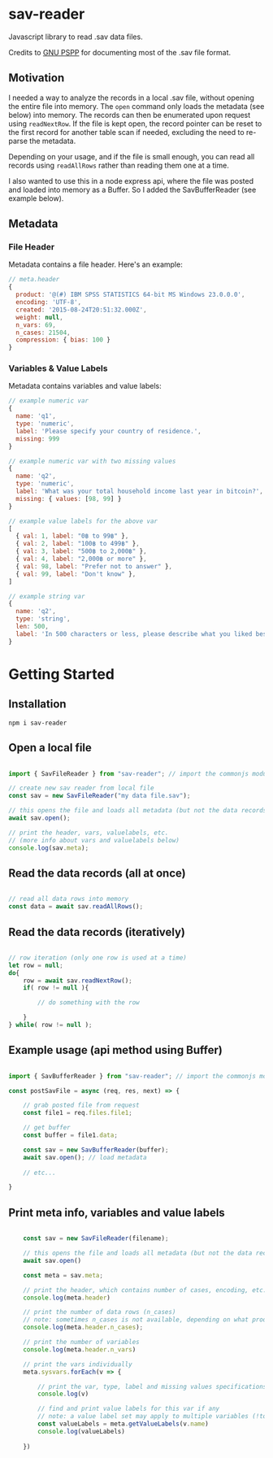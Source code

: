 # sav-reader
Javascript library to read .sav data files.

Credits to [GNU PSPP](https://www.gnu.org/software/pspp/) for documenting most of the .sav file format.

## Motivation

I needed a way to analyze the records in a local .sav file, without opening the entire file into memory. The `open` command only loads the metadata (see below) into memory. The records can then be enumerated upon request using `readNextRow`. If the file is kept open, the record pointer can be reset to the first record for another table scan if needed, excluding the need to re-parse the metadata.

Depending on your usage, and if the file is small enough, you can read all records using `readAllRows` rather than reading them one at a time.

I also wanted to use this in a node express api, where the file was posted and loaded into memory as a Buffer. So I added the SavBufferReader (see example below).

## Metadata

### File Header

Metadata contains a file header. Here's an example:

```javascript
// meta.header
{ 
  product: '@(#) IBM SPSS STATISTICS 64-bit MS Windows 23.0.0.0',
  encoding: 'UTF-8',
  created: '2015-08-24T20:51:32.000Z',
  weight: null,
  n_vars: 69,
  n_cases: 21504,
  compression: { bias: 100 } 
}
```

### Variables & Value Labels

Metadata contains variables and value labels:

```javascript
// example numeric var
{
  name: 'q1',
  type: 'numeric',
  label: 'Please specify your country of residence.',
  missing: 999
}

// example numeric var with two missing values
{
  name: 'q2',
  type: 'numeric',
  label: 'What was your total household income last year in bitcoin?',
  missing: { values: [98, 99] }
}

// example value labels for the above var
[
  { val: 1, label: "0฿ to 99฿" },
  { val: 2, label: "100฿ to 499฿" },
  { val: 3, label: "500฿ to 2,000฿" },
  { val: 4, label: "2,000฿ or more" },
  { val: 98, label: "Prefer not to answer" },
  { val: 99, label: "Don't know" },
]

// example string var
{
  name: 'q2',
  type: 'string',
  len: 500,
  label: 'In 500 characters or less, please describe what you liked best about the excursion?',
}
```


# Getting Started

## Installation


```
npm i sav-reader
```


## Open a local file

```javascript

import { SavFileReader } from "sav-reader"; // import the commonjs module

// create new sav reader from local file
const sav = new SavFileReader("my data file.sav");

// this opens the file and loads all metadata (but not the data records)
await sav.open();

// print the header, vars, valuelabels, etc.
// (more info about vars and valuelabels below)
console.log(sav.meta);

```



## Read the data records (all at once)

```javascript

// read all data rows into memory
const data = await sav.readAllRows();

```

## Read the data records (iteratively)

```javascript

// row iteration (only one row is used at a time)
let row = null;
do{
    row = await sav.readNextRow();
    if( row != null ){

        // do something with the row

    }
} while( row != null );

```

## Example usage (api method using Buffer)

```javascript

import { SavBufferReader } from "sav-reader"; // import the commonjs module

const postSavFile = async (req, res, next) => {

    // grab posted file from request
    const file1 = req.files.file1;

    // get buffer
    const buffer = file1.data;

    const sav = new SavBufferReader(buffer);
    await sav.open(); // load metadata
    
    // etc...

}

```


## Print meta info, variables and value labels

```javascript

    const sav = new SavFileReader(filename);

    // this opens the file and loads all metadata (but not the data records)
    await sav.open()

    const meta = sav.meta;

    // print the header, which contains number of cases, encoding, etc.
    console.log(meta.header)

    // print the number of data rows (n_cases)
    // note: sometimes n_cases is not available, depending on what product created the sav file.
    console.log(meta.header.n_cases);

    // print the number of variables
    console.log(meta.header.n_vars)

    // print the vars individually
    meta.sysvars.forEach(v => {

        // print the var, type, label and missing values specifications
        console.log(v)

        // find and print value labels for this var if any
        // note: a value label set may apply to multiple variables (!todo: but i should attach them anyway)
        const valueLabels = meta.getValueLabels(v.name)
        console.log(valueLabels)
        
    })

```

